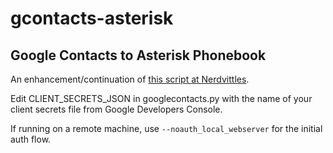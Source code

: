 gcontacts-asterisk
==================

Google Contacts to Asterisk Phonebook
-------------------------------------

An enhancement/continuation of [this script at Nerdvittles](http://pbxinaflash.com/community/index.php?threads/google-contacts-to-asterisk-phonebook.10943/).

Edit CLIENT_SECRETS_JSON in googlecontacts.py with the name of your client secrets file from Google Developers Console.

If running on a remote machine, use `--noauth_local_webserver` for the initial auth flow.
